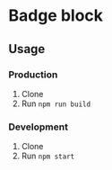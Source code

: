 # Badge block

## Usage

### Production

1. Clone
1. Run `npm run build`

### Development

1. Clone
1. Run `npm start`
